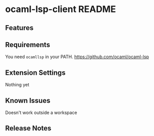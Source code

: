 # ocaml-lsp-client README

## Features

## Requirements

You need `ocamllsp` in your PATH. https://github.com/ocaml/ocaml-lsp

## Extension Settings

Nothing yet

## Known Issues

Doesn't work outside a workspace

## Release Notes
